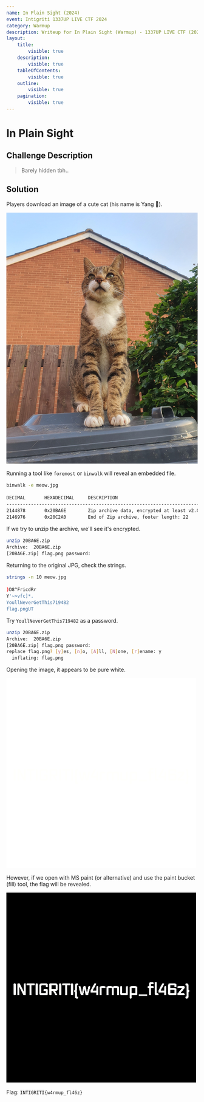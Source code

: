 ```yaml
---
name: In Plain Sight (2024)
event: Intigriti 1337UP LIVE CTF 2024
category: Warmup
description: Writeup for In Plain Sight (Warmup) - 1337UP LIVE CTF (2024) 💜
layout:
    title:
        visible: true
    description:
        visible: true
    tableOfContents:
        visible: true
    outline:
        visible: true
    pagination:
        visible: true
---
```


# In Plain Sight

## Challenge Description

> Barely hidden tbh..

## Solution

Players download an image of a cute cat (his name is Yang 💜).

![](./images/0.jpg)

Running a tool like `foremost` or `binwalk` will reveal an embedded file.


```bash
binwalk -e meow.jpg

DECIMAL       HEXADECIMAL     DESCRIPTION
--------------------------------------------------------------------------------
2144878       0x20BA6E        Zip archive data, encrypted at least v2.0 to extract, compressed size: 1938, uncompressed size: 3446, name: flag.png
2146976       0x20C2A0        End of Zip archive, footer length: 22
```


If we try to unzip the archive, we'll see it's encrypted.


```bash
unzip 20BA6E.zip
Archive:  20BA6E.zip
[20BA6E.zip] flag.png password:
```


Returning to the original JPG, check the strings.


```bash
strings -n 10 meow.jpg

)D8^FricdRr
Y'~>vfc]*.
YoullNeverGetThis719482
flag.pngUT
```


Try `YoullNeverGetThis719482` as a password.


```bash
unzip 20BA6E.zip
Archive:  20BA6E.zip
[20BA6E.zip] flag.png password:
replace flag.png? [y]es, [n]o, [A]ll, [N]one, [r]ename: y
  inflating: flag.png
```


Opening the image, it appears to be pure white.

![](./images/1.png)

However, if we open with MS paint (or alternative) and use the paint bucket (fill) tool, the flag will be revealed.

![](./images/2.png)

Flag: `INTIGRITI{w4rmup_fl46z}`
